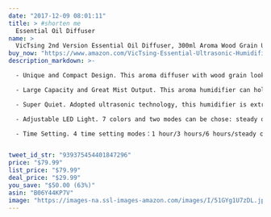 ```yaml
---
date: "2017-12-09 08:01:11"
title: > #shorten me
  Essential Oil Diffuser
name: >
  VicTsing 2nd Version Essential Oil Diffuser, 300ml Aroma Wood Grain Ultrasonic Cool Mist Humidifier with Adjustable Mist for Office Home Room Study
buy_now: "https://www.amazon.com/VicTsing-Essential-Ultrasonic-Humidifier-Adjustable/dp/B06Y44KP7V?SubscriptionId=AKIAIA5RBQIWQVTCUEUQ&tag=coldcutdeals-20&linkCode=xm2&camp=2025&creative=165953&creativeASIN=B06Y44KP7V"
description_markdown: >-

  - Unique and Compact Design. This aroma diffuser with wood grain looks very natural and primitive. The cap is easy to take off, need't unscrew the cap with great force

  - Large Capacity and Great Mist Output. This aroma humidifier can hold up to 300ml water and run continuously for 10 hours. Automatic power off when water used up, which ensures safety

  - Super Quiet. Adopted ultrasonic technology, this humidifier is extremely quiet when working or sleeping. It can soften and moisten dry and chapped skin in winter

  - Adjustable LED Light. 7 colors and two modes can be chose: steady on/changing color. Each color is adjustable between bright and dim

  - Time Setting. 4 time setting modes：1 hour/3 hours/6 hours/steady on


tweet_id_str: "939375454401847296"
price: "$79.99"
list_price: "$79.99"
deal_price: "$29.99"
you_save: "$50.00 (63%)"
asin: "B06Y44KP7V"
image: "https://images-na.ssl-images-amazon.com/images/I/51GYg1U7zDL.jpg"
---
```

